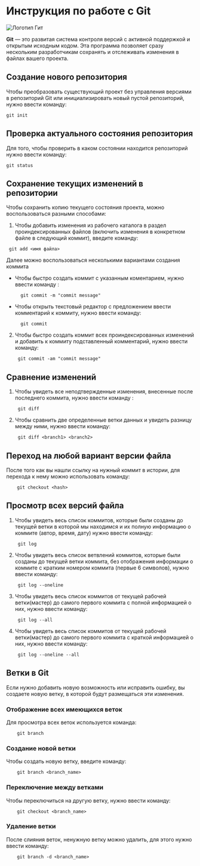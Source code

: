 # Инструкция по работе с Git

![Логотип Гит](Git.jpg) 

**Git** — это развитая система контроля версий с активной поддержкой и открытым исходным кодом. Эта программа позволяет сразу нескольким разработчикам сохранять и отслеживать изменения в файлах вашего проекта.

## Создание нового репозитория

Чтобы преобразовать существующий проект без управления версиями в репозиторий Git или инициализировать новый пустой репозиторий, нужно ввести команду:

    git init

## Проверка актуального состояния репозитория

Для того, чтобы проверить в каком состоянии находится репозиторий нужно ввести команду:

    git status

## Сохранение текущих изменений  в репозитории

Чтобы сохранить копию текущего состояния проекта, можно воспользоваться разными способами:
  1.  Чтобы добавить изменения из рабочего каталога в раздел проиндексированных файлов (включить изменения в конкретном файле в следующий коммит), введите команду:

     git add <имя файла> 

Далее можно воспользоваться несколькими вариантами создания коммита
- Чтобы быстро создать коммит с указанным коментарием, нужно ввести команду :

        git commit -m "commit message"

- Чтобы открыть текстовый редактор с предложением ввести комментарий к коммиту, нужно ввести команду:

        git commit

2. Чтобы быстро создать коммит всех проиндексированных изменений и добавить к коммиту подставленный комментарий, нужно ввести команду:

        git commit -am "commit message"

## Сравнение изменений

1. Чтобы увидеть все неподтвержденные изменения, внесенные после последнего коммита, нужно ввести команду :

        git diff

2. Чтобы сравнить две определенные ветки данных и увидеть разницу между ними, нужно ввести команду:

        git diff <branch1> <branch2>

## Переход на любой вариант версии файла

После того как вы нашли ссылку на нужный коммит в истории, для перехода к нему можно использовать команду:

        git checkout <hash>

## Просмотр всех версий файла

1. Чтобы увидеть  весь список  коммитов, которые были созданы до  текущей ветки  в которой мы находимся и их полную информацию о коммите (автор, время, дату) нужно ввести команду:

        git log

2. Чтобы увидеть весь список ветвлений коммитов, которые были созданы до текущей ветки коммита, без отображения информации о коммите с кратким номером коммита (первые 6 символов), нужно ввести команду: 

        git log --oneline
3. Чтобы увидеть весь список коммитов от текущей рабочей ветки(мастер) до самого первого коммита с полной информацией о них, нужно ввести команду: 

        git log --all

4. Чтобы увидеть весь список коммитов от текущей рабочей ветки(мастер) до самого первого коммита с краткой информацией о них, нужно ввести команду: 

        git log --oneline --all

## Ветки в Git

Если нужно добавить новую возможность или исправить ошибку, вы создаете новую ветку, в которой будут размещаться эти изменения.

### Отображение всех имеющихся веток

Для просмотра всех веток используется команда:

        git branch

### Создание новой ветки

Чтобы создать новую ветку, введите команду: 

        git branch <branch_name>

### Переключение между ветками

Чтобы переключиться на другую ветку, нужно ввести команду: 

        git checkout <branch_name>

### Удаление ветки

После слияния веток, ненужную ветку можно удалить, для этого нужно ввести команду:

        git branch -d <branch_name>
        